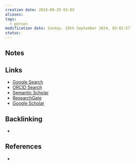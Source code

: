 ```yaml
---
creation date: 2024-09-29 03:02
aliases: 
tags:
  - person
modification date: Sunday, 29th September 2024, 03:02:57
status:
---
```


## Notes

## Links

- [Google Search](https://www.google.com/search?q=Joseph+T.+Gwin)
- [ORCID Search](https://orcid.org/orcid-search/search?searchQuery=Joseph%20T.%20Gwin)
- [Semantic Scholar](https://www.semanticscholar.org/search?q=Joseph%20T.%20Gwin&sort=relevance)
- [ResearchGate](https://www.researchgate.net/search?q=Joseph%20T.%20Gwin)
- [Google Scholar](https://scholar.google.com/scholar?q=Joseph+T.+Gwin)

## Backlinking

+

## References

+
